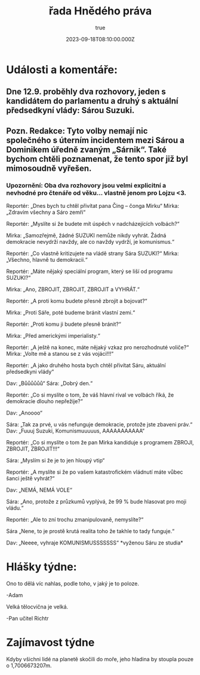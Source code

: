 ﻿---
title: '2. řada Hnědého práva'
excerpt: ''
coverImage: '/2.png'
date: '2023-09-18T08:10:00.000Z'
author:
  name: Tomáš Bouchal
  picture: '/assets/blog/authors/tb.jpg'
ogImage:
  url: '/2.png'
---
# Události a komentáře:

## Dne 12.9. proběhly dva rozhovory, jeden s kandidátem do parlamentu a druhý s aktuální předsedkyní vlády: Sárou Suzuki.  

## Pozn. Redakce: Tyto volby nemají nic společného s úterním incidentem mezi Sárou a Dominikem úředně zvaným „Sárnik“. Také bychom chtěli poznamenat, že tento spor již byl mimosoudně vyřešen. 

### Upozornění: Oba dva rozhovory jsou velmi explicitní a nevhodné pro čtenáře od věku… vlastně jenom pro Lojzu <3. 

Reportér: „Dnes bych tu chtěl přivítat pana Čing – čonga Mirku“ Mirka: „Zdravím všechny a Sáro zemři“ 

Reportér: „Myslíte si že budete mít úspěch v nadcházejících volbách?“ 

Mirka: „Samozřejmě, žádné SUZUKI nemůže nikdy vyhrát. Žádná demokracie nevydrží navždy, ale co navždy vydrží, je komunismus.“ 

Reportér: „Co vlastně kritizujete na vládě strany Sára SUZUKI?“ Mirka: „Všechno, hlavně tu demokracii.“ 

Reportér: „Máte nějaký speciální program, který se liší od programu SUZUKI?“ 

Mirka: „Ano, ZBROJIT, ZBROJIT, ZBROJIT a VYHRÁT.“ 

Reportér: „A proti komu budete přesně zbrojit a bojovat?“ 

Mirka: „Proti Sáře, poté budeme bránit vlastní zemi.“ 

Reportér: „Proti komu ji budete přesně bránit?“ 

Mirka: „Před americkými imperialisty.“ 

Reportér: „A ještě na konec, máte nějaký vzkaz pro nerozhodnuté voliče?“ Mirka: „Volte mě a stanou se z vás vojáci!!!“ 

Reportér: „A jako druhého hosta bych chtěl přivítat Sáru, aktuální předsedkyni vlády“ 

Dav: „Bůůůůůů“ Sára: „Dobrý den.“ 

Reportér: „Co si myslíte o tom, že váš hlavní rival ve volbách říká, že demokracie dlouho nepřežije?“ 

Dav: „Anoooo“ 

Sára: „Tak za prvé, u vás nefunguje demokracie, protože jste zbaveni práv.“ Dav: „Fuuuj Suzuki, Komunismuuuuus, AAAAAAAAAAA“ 

Reportér: „Co si myslíte o tom že pan Mirka kandiduje s programem ZBROJI, ZBROJIT, ZBROJIT!!!“ 

Sára: „Myslím si že je to jen hloupý vtip“ 

Reportér: „A myslíte si že po vašem katastrofickém vládnutí máte vůbec šanci ještě vyhrát?“ 

Dav: „NEMÁ, NEMÁ VOLE“ 

Sára: „Ano, protože z průzkumů vyplývá, že 99 % bude hlasovat pro moji vládu.“ 

Reportér: „Ale to zní trochu zmanipulovaně, nemyslíte?“ 

Sára „Nene, to je prostě krutá realita toho že takhle to tady funguje.“ 

Dav: „Neeee, vyhraje KOMUNISMUSSSSSSS“ \*vyženou Sáru ze studia\* 

# Hlášky týdne: 

Ono to dělá víc nahlas, podle toho, v jaký je to poloze. 

-Adam 

Velká tělocvična je velká. 

-Pan učitel Richtr

# Zajímavost týdne

Kdyby všichni lidé na planetě skočili do moře, jeho hladina by stoupla pouze o 1,7006673207m. 
